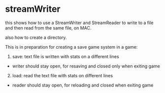 # streamWriter

this shows how to use a StreamWriter and StreamReader to write to a file and then read from the same file, on MAC.

also how to create a directory.

This is in preparation for creating a save game system in a game:
1. save: text file is written with stats on a different lines
- writer should stay open, for resaving and closed only when exiting game
2. load: read the text file with stats on different lines
- reader should stay open, for reloading and closed when exiting game
